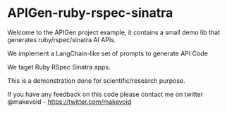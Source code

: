 # APIGen-ruby-rspec-sinatra

Welcome to the APIGen project example, it contains a small demo lib that generates ruby/rspec/sinatra AI APIs.

We implement a LangChain-like set of prompts to generate API Code

We taget Ruby RSpec Sinatra apps.

This is a demonstration done for scientific/research purpose.

If you have any feedback on this code please contact me on twitter @makevoid - https://twitter.com/makevoid
